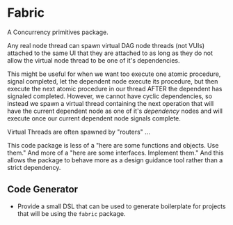 # Fabric

A Concurrency primitives package.

Any real node thread can spawn virtual DAG node threads (not VUIs) attached to the same UI that they are attached to as long as they do not allow the virtual node thread to be one of it's dependencies.

This might be useful for when we want too execute one atomic procedure, signal completed, let the dependent node execute its procedure, but then execute the next atomic procedure in our thread AFTER the dependent has signaled completed. However, we cannot have cyclic dependencies, so instead we spawn a virtual thread containing the next operation that will have the current dependent node as one of it's *dependency* nodes and will execute once our current dependent node signals complete.

Virtual Threads are often spawned by "routers" ...

This code package is less of a "here are some functions and objects. Use them." And more of a "here are some interfaces. Implement them." And this allows the package to behave more as a design guidance tool rather than a strict dependency.


## Code Generator

- Provide a small DSL that can be used to generate boilerplate for projects that will be using the `fabric` package.